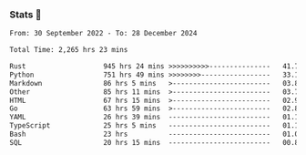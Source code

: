 ### Stats 👋
<!--START_SECTION:waka-->

```txt
From: 30 September 2022 - To: 28 December 2024

Total Time: 2,265 hrs 23 mins

Rust                   945 hrs 24 mins >>>>>>>>>>---------------   41.73 %
Python                 751 hrs 49 mins >>>>>>>>-----------------   33.19 %
Markdown               86 hrs 5 mins   >------------------------   03.80 %
Other                  85 hrs 11 mins  >------------------------   03.76 %
HTML                   67 hrs 15 mins  >------------------------   02.97 %
Go                     63 hrs 59 mins  >------------------------   02.82 %
YAML                   26 hrs 39 mins  -------------------------   01.18 %
TypeScript             25 hrs 5 mins   -------------------------   01.11 %
Bash                   23 hrs          -------------------------   01.02 %
SQL                    20 hrs 15 mins  -------------------------   00.89 %
```

<!--END_SECTION:waka-->

<!--
**buhaytza2005/buhaytza2005** is a ✨ _special_ ✨ repository because its `README.md` (this file) appears on your GitHub profile.

Here are some ideas to get you started:

- 🔭 I’m currently working on ...
- 🌱 I’m currently learning ...
- 👯 I’m looking to collaborate on ...
- 🤔 I’m looking for help with ...
- 💬 Ask me about ...
- 📫 How to reach me: ...
- 😄 Pronouns: ...
- ⚡ Fun fact: ...
-->


